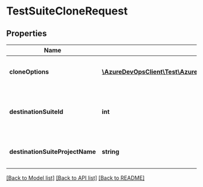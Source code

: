 # TestSuiteCloneRequest

## Properties
Name | Type | Description | Notes
------------ | ------------- | ------------- | -------------
**cloneOptions** | [**\AzureDevOpsClient\Test\AzureDevOpsClient\Test\Model\CloneOptions**](CloneOptions.md) | Clone options for cloning the test suite. | [optional] 
**destinationSuiteId** | **int** | Suite id under which, we have to clone the suite. | [optional] 
**destinationSuiteProjectName** | **string** | Destination suite project name. | [optional] 

[[Back to Model list]](../README.md#documentation-for-models) [[Back to API list]](../README.md#documentation-for-api-endpoints) [[Back to README]](../README.md)


